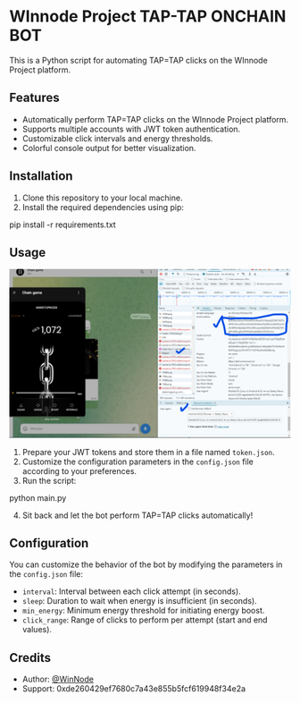 # WInnode Project TAP-TAP ONCHAIN BOT

This is a Python script for automating TAP=TAP clicks on the WInnode Project platform.

## Features

- Automatically perform TAP=TAP clicks on the WInnode Project platform.
- Supports multiple accounts with JWT token authentication.
- Customizable click intervals and energy thresholds.
- Colorful console output for better visualization.

## Installation

1. Clone this repository to your local machine.
2. Install the required dependencies using pip:

pip install -r requirements.txt


## Usage
![Cara Mengambil Token](https://github.com/Winnode/rante-tap/raw/main/cara%20ambil%20token.png)
1. Prepare your JWT tokens and store them in a file named `token.json`.
2. Customize the configuration parameters in the `config.json` file according to your preferences.
3. Run the script:

python main.py

4. Sit back and let the bot perform TAP=TAP clicks automatically!


## Configuration

You can customize the behavior of the bot by modifying the parameters in the `config.json` file:

- `interval`: Interval between each click attempt (in seconds).
- `sleep`: Duration to wait when energy is insufficient (in seconds).
- `min_energy`: Minimum energy threshold for initiating energy boost.
- `click_range`: Range of clicks to perform per attempt (start and end values).

## Credits

- Author: [@WinNode](https://twitter.com/WinNode)
- Support: 0xde260429ef7680c7a43e855b5fcf619948f34e2a



